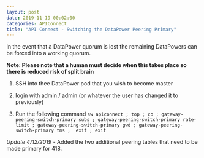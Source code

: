 ```yaml
---
layout: post
date: 2019-11-19 00:02:00
categories: APIConnect
title: "API Connect - Switching the DataPower Peering Primary"
---
```


In the event that a DataPower quorum is lost the remaining DataPowers can be forced into a working quorum.

<!--more-->


**Note: Please note that a human must decide when this takes place so there is reduced risk of split brain**


1. SSH into thee DataPower pod that you wish to become master

2. login with admin  / admin  (or whatever the user has changed it to previously)

3. Run the following command
`sw apiconnect ; top ; co ; gateway-peering-switch-primary subs ; gateway-peering-switch-primary rate-limit ; gateway-peering-switch-primary gwd ; gateway-peering-switch-primary tms ;  exit ; exit`


*Update 4/12/2019* - Added the two additional peering tables that need to be made primary for 418.

